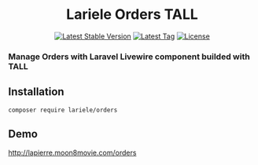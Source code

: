 <h1 align="center">Lariele Orders TALL</h1>
<p align="center">
<a href="https://packagist.org/packages/lariele/orders"><img src="https://img.shields.io/github/v/release/lariele/orders" alt="Latest Stable Version"></a>
<a href="https://packagist.org/packages/lariele/orders"><img src="https://img.shields.io/github/v/tag/lariele/orders" alt="Latest Tag"></a>
<a href="https://packagist.org/packages/lariele/orders"><img src="https://img.shields.io/github/license/lariele/orders" alt="License"></a>
</p>

### Manage Orders with Laravel Livewire component builded with TALL

## Installation

```
composer require lariele/orders
```

## Demo

http://lapierre.moon8movie.com/orders